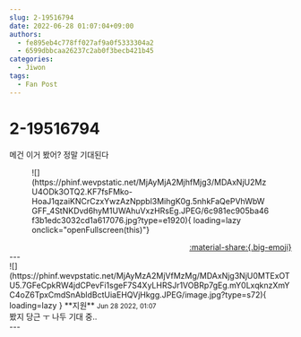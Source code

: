 ```yaml
---
slug: 2-19516794
date: 2022-06-28 01:07:04+09:00
authors:
  - fe895eb4c778ff027af9a0f5333304a2
  - 6599dbbcaa26237c2ab0f3becb421b45
categories:
  - Jiwon
tags:
  - Fan Post
---
```


# 2-19516794

<div class="post-container" markdown="1">
<div class="content-container md-sidebar__scrollwrap" markdown="1">

메건 이거 봤어? 정말 기대된다
<figure markdown="1">
![](https://phinf.wevpstatic.net/MjAyMjA2MjhfMjg3/MDAxNjU2MzU4ODk3OTQ2.KF7fsFMko-HoaJ1qzaiKNCrCzxYwzAzNppbl3MihgK0g.5nhkFaQePVhWbWGFF_4StNKDvd6hyM1UWAhuVxzHRsEg.JPEG/6c981ec905ba46f3b1edc3032cd1a617076.jpg?type=e1920){ loading=lazy onclick="openFullscreen(this)"}
</figure>


</div>
</div>

<div style="text-align: right;" markdown="1">
<a href="https://weverse.io/fromis9/fanpost/2-19516794" style="text-align: right;">:material-share:{.big-emoji}</a>
</div>
---

<div class="comments-container md-sidebar__scrollwrap" markdown="1">
<div class="comment" markdown="1">
<div class='id-container' markdown="1">
![](https://phinf.wevpstatic.net/MjAyMzA2MjVfMzMg/MDAxNjg3NjU0MTExOTU5.7GFeCpkRW4jdCPevFi1sgeF7S4XyLHRSJr1VOBRp7gEg.mY0LxqknzXmYC4oZ6TpxCmdSnAbldBctUiaEHQVjHkgg.JPEG/image.jpg?type=s72){ loading=lazy }
**<span class="artist">지원</span>** <small>Jun 28 2022, 01:07</small><br>
</div>
<div class='comment-body' markdown="1">
봤지 당근 ㅜ 나두 기대 중..
</div>
</div>
</div>
---
